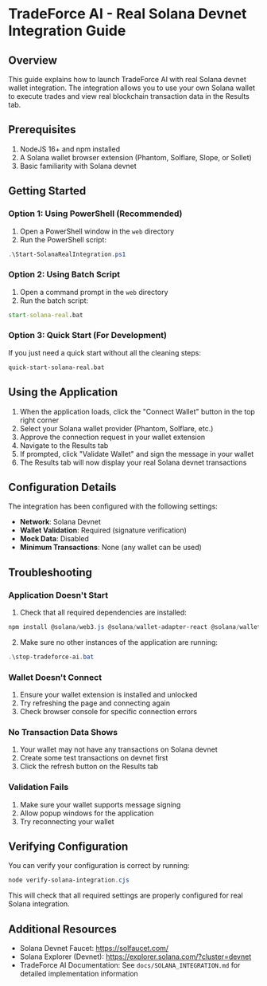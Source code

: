 # TradeForce AI - Real Solana Devnet Integration Guide

## Overview

This guide explains how to launch TradeForce AI with real Solana devnet wallet integration. The integration allows you to use your own Solana wallet to execute trades and view real blockchain transaction data in the Results tab.

## Prerequisites

1. NodeJS 16+ and npm installed
2. A Solana wallet browser extension (Phantom, Solflare, Slope, or Sollet)
3. Basic familiarity with Solana devnet

## Getting Started

### Option 1: Using PowerShell (Recommended)

1. Open a PowerShell window in the `web` directory
2. Run the PowerShell script:

```powershell
.\Start-SolanaRealIntegration.ps1
```

### Option 2: Using Batch Script

1. Open a command prompt in the `web` directory
2. Run the batch script:

```cmd
start-solana-real.bat
```

### Option 3: Quick Start (For Development)

If you just need a quick start without all the cleaning steps:

```cmd
quick-start-solana-real.bat
```

## Using the Application

1. When the application loads, click the "Connect Wallet" button in the top right corner
2. Select your Solana wallet provider (Phantom, Solflare, etc.)
3. Approve the connection request in your wallet extension
4. Navigate to the Results tab
5. If prompted, click "Validate Wallet" and sign the message in your wallet
6. The Results tab will now display your real Solana devnet transactions

## Configuration Details

The integration has been configured with the following settings:

- **Network**: Solana Devnet
- **Wallet Validation**: Required (signature verification)
- **Mock Data**: Disabled
- **Minimum Transactions**: None (any wallet can be used)

## Troubleshooting

### Application Doesn't Start

1. Check that all required dependencies are installed:

```powershell
npm install @solana/web3.js @solana/wallet-adapter-react @solana/wallet-adapter-wallets bs58
```

2. Make sure no other instances of the application are running:

```powershell
.\stop-tradeforce-ai.bat
```

### Wallet Doesn't Connect

1. Ensure your wallet extension is installed and unlocked
2. Try refreshing the page and connecting again
3. Check browser console for specific connection errors

### No Transaction Data Shows

1. Your wallet may not have any transactions on Solana devnet
2. Create some test transactions on devnet first
3. Click the refresh button on the Results tab

### Validation Fails

1. Make sure your wallet supports message signing
2. Allow popup windows for the application
3. Try reconnecting your wallet

## Verifying Configuration

You can verify your configuration is correct by running:

```powershell
node verify-solana-integration.cjs
```

This will check that all required settings are properly configured for real Solana integration.

## Additional Resources

- Solana Devnet Faucet: https://solfaucet.com/
- Solana Explorer (Devnet): https://explorer.solana.com/?cluster=devnet
- TradeForce AI Documentation: See `docs/SOLANA_INTEGRATION.md` for detailed implementation information
